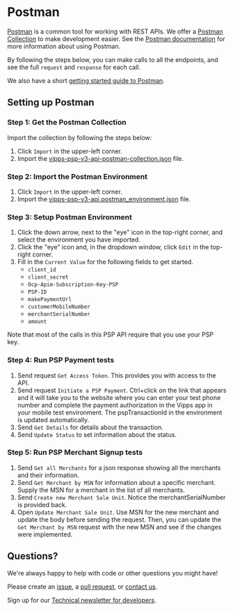 # Postman

[Postman](https://www.getpostman.com/) is a common tool for working with REST APIs.
We offer a [Postman Collection](https://www.getpostman.com/collection) to make development easier.
See the [Postman documentation](https://www.getpostman.com/docs/) for more information about using Postman.

By following the steps below, you can make calls to all the
endpoints, and see the full `request` and `response` for each call.

We also have a short [getting started guide to Postman](https://github.com/vippsas/vipps-developers/blob/master/postman-guide.md).

## Setting up Postman

### Step 1: Get the Postman Collection

Import the collection by following the steps below:

1. Click `Import` in the upper-left corner.
2. Import the [vipps-psp-v3-api-postman-collection.json](https://raw.githubusercontent.com/vippsas/vipps-psp-api/master/tools/vipps-psp-v3-api-postman-collection.json) file.

### Step 2: Import the Postman Environment

1. Click `Import` in the upper-left corner.
2. Import the [vipps-psp-v3-api.postman_environment.json](https://raw.githubusercontent.com/vippsas/vipps-psp-api/master/tools/vipps-psp-v3-api-postman-environment.json) file.

### Step 3: Setup Postman Environment

1. Click the down arrow, next to the "eye" icon in the top-right corner, and select the environment you have imported.
2. Click the "eye" icon and, in the dropdown window, click `Edit` in the top-right corner.
3. Fill in the `Current Value` for the following fields to get started.
   - `client_id`
   - `client_secret`
   - `Ocp-Apim-Subscription-Key-PSP`
   - `PSP-ID`
   - `makePaymentUrl`
   - `customerMobileNumber`
   - `merchantSerialNumber`
   - `amount`

Note that most of the calls in this PSP API require that you use your PSP key.

### Step 4: Run PSP Payment tests

1. Send request `Get Access Token`. This provides you with access to the API.
2. Send request `Initiate a PSP Payment`. Ctrl+click on the link that appears and it will take you to the website where
   you can enter your test phone number and complete the payment authorization in the Vipps app in your mobile test environment.
   The pspTransactionId in the environment is updated automatically.
3. Send `Get Details` for details about the transaction.
4. Send `Update Status` to set information about the status.


### Step 5: Run PSP Merchant Signup tests

1. Send `Get all Merchants` for a json response showing all the merchants and their information.
2. Send `Get Merchant by MSN` for information about a specific merchant. Supply the MSN for a merchant in the list of all merchants.
3. Send `Create new Merchant Sale Unit`. Notice the merchantSerialNumber is provided back.
4. Open `Update Merchant Sale Unit`. Use MSN for the new merchant and update the body before sending the request.
   Then, you can update the `Get Merchant by MSN` request with the new MSN and see if the changes were implemented.

## Questions?

We're always happy to help with code or other questions you might have!

Please create an [issue](https://github.com/vippsas/vipps-psp-api/issues),
a [pull request](https://github.com/vippsas/vipps-psp-api/pulls),
or [contact us](https://github.com/vippsas/vipps-developers/blob/master/contact.md).

Sign up for our [Technical newsletter for developers](https://github.com/vippsas/vipps-developers/tree/master/newsletters).
